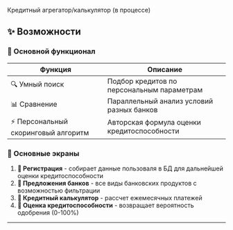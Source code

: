 Кредитный агрегатор/калькулятор (в процессе)

## ✨ Возможности

### 🚀 Основной функционал
| Функция | Описание |
|---------|----------|
| 🔍 Умный поиск | Подбор кредитов по персональным параметрам |
| 📊 Сравнение | Параллельный анализ условий разных банков |
| ⚡ Персональный скоринговый алгоритм | Авторская формула оценки кредитоспособности |

### 📱 Основные экраны
1. **🎯 Регистрация** - собирает данные пользоваля в БД для дальнейшей оценки кредитоспособности
2. **🧮 Предложения банков** - все виды банковских продуктов с возможностью фильтрации
3. **📝 Кредитный калькулятор** - рассчет ежемесячных платежей
4. **👤 Оценка кредитоспособности** - возвращает вероятность одобрения (0-100%)

---
